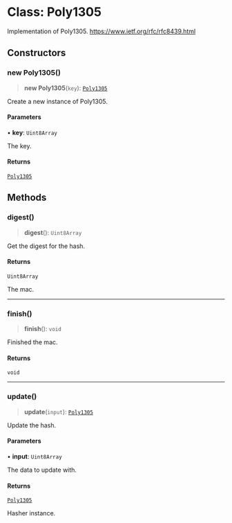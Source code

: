 # Class: Poly1305

Implementation of Poly1305.
https://www.ietf.org/rfc/rfc8439.html

## Constructors

### new Poly1305()

> **new Poly1305**(`key`): [`Poly1305`](Poly1305.md)

Create a new instance of Poly1305.

#### Parameters

• **key**: `Uint8Array`

The key.

#### Returns

[`Poly1305`](Poly1305.md)

## Methods

### digest()

> **digest**(): `Uint8Array`

Get the digest for the hash.

#### Returns

`Uint8Array`

The mac.

***

### finish()

> **finish**(): `void`

Finished the mac.

#### Returns

`void`

***

### update()

> **update**(`input`): [`Poly1305`](Poly1305.md)

Update the hash.

#### Parameters

• **input**: `Uint8Array`

The data to update with.

#### Returns

[`Poly1305`](Poly1305.md)

Hasher instance.
